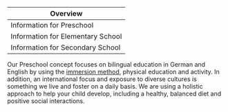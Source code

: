| Overview |
| --- |
| Information for Preschool | yes |
| Information for Elementary School | no |
| Information for Secondary School | no |

Our Preschool concept focuses on bilingual education in German and English by using the [immersion method](https://en.wiki.accadis-isb.net/The_immersion_method_at_accadis_Preschool_and_Elementary_School "The immersion method at accadis Preschool and Elementary School"), physical education and activity. In addition, an international focus and exposure to diverse cultures is something we live and foster on a daily basis. We are using a holistic approach to help your child develop, including a healthy, balanced diet and positive social interactions.